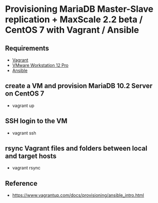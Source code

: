 # Provisioning MariaDB Master-Slave replication + MaxScale 2.2 beta / CentOS 7 with Vagrant / Ansible

## Requirements

* [Vagrant](https://www.vagrantup.com/downloads.html)
* [VMware Workstation 12 Pro](https://www.vmware.com/products/workstation.html)
* [Ansible](https://www.ansible.com/)

## create a VM and provision MariaDB 10.2 Server on CentOS 7

* vagrant up

## SSH login to the VM

* vagrant ssh

## rsync Vagrant files and folders between local and target hosts

* vagrant rsync

## Reference
* https://www.vagrantup.com/docs/provisioning/ansible_intro.html
